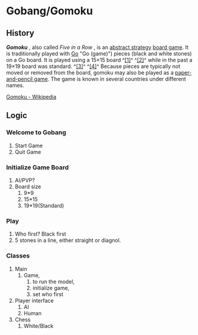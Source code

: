 # Gobang/Gomoku

## History

***Gomoku*** , also called  *Five in a Row* , is an [abstract strategy](https://en.wikipedia.org/wiki/Abstract_strategy_game "Abstract strategy game") [board game](https://en.wikipedia.org/wiki/Board_game "Board game"). It is traditionally played with [Go](https://en.wikipedia.org/wiki/Go_(game)) "Go (game)") pieces (black and white stones) on a Go board. It is played using a 15×15 board ^[[1]](https://en.wikipedia.org/wiki/Gomoku#cite_note-1)^ ^[[2]](https://en.wikipedia.org/wiki/Gomoku#cite_note-2)^ while in the past a 19×19 board was standard. ^[[3]](https://en.wikipedia.org/wiki/Gomoku#cite_note-3)^ ^[[4]](https://en.wikipedia.org/wiki/Gomoku#cite_note-4)^ Because pieces are typically not moved or removed from the board, gomoku may also be played as a [paper-and-pencil game](https://en.wikipedia.org/wiki/Paper-and-pencil_game "Paper-and-pencil game"). The game is known in several countries under different names.

[Gomoku - Wikipedia](https://en.wikipedia.org/wiki/Gomoku)

## Logic

### Welcome to Gobang

1. Start Game
2. Quit Game

### Initialize Game Board

1. AI/PVP?
2. Board size
   1. 9*9
   2. 15*15
   3. 19*19(Standard)

### Play

1. Who first? Black first
2. 5 stones in a line, either straight or diagnol.

### Classes

1. Main
   1. Game,
      1. to run the model,
      2. initialize game,
      3. set who first
2. Player interface
   1. AI
   2. Human
3. Chess
   1. White/Black

